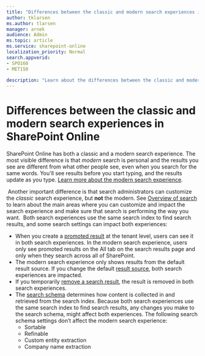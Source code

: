 ```yaml
---
title: "Differences between the classic and modern search experiences in SharePoint Online"
author: tklarsen
ms.author: tlarsen
manager: arnek
audience: Admin
ms.topic: article
ms.service: sharepoint-online
localization_priority: Normal
search.appverid:
- SPO160
- MET150
 
description: "Learn about the differences between the classic and modersn search experiences"
---
```


# Differences between the classic and modern search experiences in SharePoint Online

SharePoint Online has both a classic and a modern search experience. The most visible difference is that *modern* search is personal and the results you see are different from what other people see, even when you search for the same words. You'll see results before you start typing, and the results update as you type. [Learn more about the modern search experience](https://support.office.com/en-us/article/What-s-new-in-search-in-Office-365-b81ab573-ec9c-4aa9-a369-b3c630f878a7)​.

​
Another important difference is that search administrators can customize the *classic* search experience, but **not** the modern. See [Overview of search](overview-of-search.md) to learn about the main areas where you can customize and impact the search experience and make sure that search is performing the way you want.​
​
Both search experiences use the same search index to find search results, and some search settings can impact both experiences:​


- When you create a [promoted result](../SharePointServer/search/manage-query-rules.md) at the tenant level, users can see it in both search experiences. In the modern search experience, users only see promoted results on the All tab on the search results page and only when they search across all of SharePoint.
- The modern search experience only shows results from the default result source. If you change the default [result source](manage-result-sources.md), both search experiences are impacted.
- If you temporarily [remove a search result](manage-result-sources.md), the result is removed in both search experiences.
- The [search schema](manage-search-schema.md) determines how content is collected in and retrieved from the search index. Because both search experiences use the same search index to find search results, any changes you make to the search schema, might affect both experiences. The following search schema settings don’t affect the modern search experience:
    - Sortable
    - Refinable 
    - Custom entity extraction
    - Company name extraction




